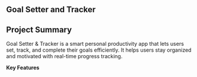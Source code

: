 ## Goal Setter and Tracker ##
## Project Summary ##
Goal Setter & Tracker is a smart personal productivity app that lets users set, track, and complete their goals efficiently. It helps users stay organized and motivated with real-time progress tracking.

**Key Features**




